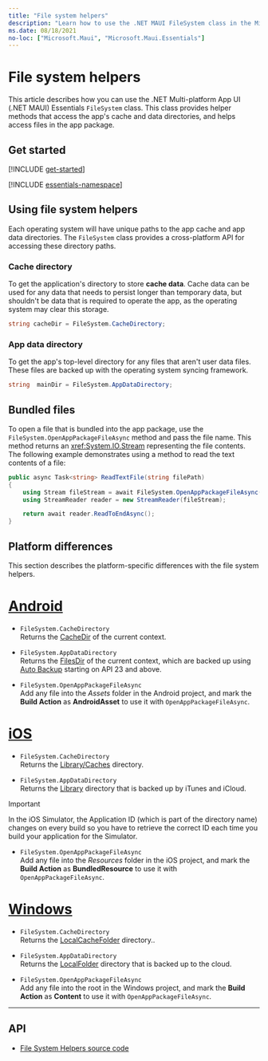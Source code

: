 ```yaml
---
title: "File system helpers"
description: "Learn how to use the .NET MAUI FileSystem class in the Microsoft.Maui.Essentials namespace. This class contains helper methods that access the application's cache and data directories, and helps open files in the app package."
ms.date: 08/18/2021
no-loc: ["Microsoft.Maui", "Microsoft.Maui.Essentials"]
---
```


# File system helpers

This article describes how you can use the .NET Multi-platform App UI (.NET MAUI) Essentials `FileSystem` class. This class provides helper methods that access the app's cache and data directories, and helps access files in the app package.

## Get started

[!INCLUDE [get-started](../includes/get-started.md)]

[!INCLUDE [essentials-namespace](../includes/essentials-namespace.md)]

## Using file system helpers

Each operating system will have unique paths to the app cache and app data directories. The `FileSystem` class provides a cross-platform API for accessing these directory paths.

### Cache directory

To get the application's directory to store **cache data**. Cache data can be used for any data that needs to persist longer than temporary data, but shouldn't be data that is required to operate the app, as the operating system may clear this storage.

```csharp
string cacheDir = FileSystem.CacheDirectory;
```

### App data directory

To get the app's top-level directory for any files that aren't user data files. These files are backed up with the operating system syncing framework.

```csharp
string  mainDir = FileSystem.AppDataDirectory;
```

## Bundled files

To open a file that is bundled into the app package, use the `FileSystem.OpenAppPackageFileAsync` method and pass the file name. This method returns an <xref:System.IO.Stream> representing the file contents. The following example demonstrates using a method to read the text contents of a file:

```csharp
public async Task<string> ReadTextFile(string filePath)
{
    using Stream fileStream = await FileSystem.OpenAppPackageFileAsync(filePath);
    using StreamReader reader = new StreamReader(fileStream);

    return await reader.ReadToEndAsync();
}
```

## Platform differences

This section describes the platform-specific differences with the file system helpers.

<!-- markdownlint-disable MD025 -->
# [Android](#tab/android)

- `FileSystem.CacheDirectory`\
Returns the [CacheDir](https://developer.android.com/reference/android/content/Context.html#getCacheDir) of the current context.

- `FileSystem.AppDataDirectory`\
Returns the [FilesDir](https://developer.android.com/reference/android/content/Context.html#getFilesDir) of the current context, which are backed up using [Auto Backup](https://developer.android.com/guide/topics/data/autobackup.html) starting on API 23 and above.

- `FileSystem.OpenAppPackageFileAsync`\
Add any file into the _Assets_ folder in the Android project, and mark the **Build Action** as **AndroidAsset** to use it with `OpenAppPackageFileAsync`.

# [iOS](#tab/ios)

- `FileSystem.CacheDirectory`\
Returns the [Library/Caches](https://developer.apple.com/library/content/documentation/FileManagement/Conceptual/FileSystemProgrammingGuide/FileSystemOverview/FileSystemOverview.html) directory.

- `FileSystem.AppDataDirectory`\
Returns the [Library](https://developer.apple.com/library/content/documentation/FileManagement/Conceptual/FileSystemProgrammingGuide/FileSystemOverview/FileSystemOverview.html) directory that is backed up by iTunes and iCloud.

> [!IMPORTANT]
> In the iOS Simulator, the Application ID (which is part of the directory name) changes on every build so you have to retrieve the correct ID each time you build your application for the Simulator.

- `FileSystem.OpenAppPackageFileAsync`\
Add any file into the _Resources_ folder in the iOS project, and mark the **Build Action** as **BundledResource** to use it with `OpenAppPackageFileAsync`.

# [Windows](#tab/windows)

- `FileSystem.CacheDirectory`\
Returns the [LocalCacheFolder](/uwp/api/windows.storage.applicationdata.localcachefolder#Windows_Storage_ApplicationData_LocalCacheFolder) directory..

- `FileSystem.AppDataDirectory`\
Returns the [LocalFolder](/uwp/api/windows.storage.applicationdata.localfolder#Windows_Storage_ApplicationData_LocalFolder) directory that is backed up to the cloud.

- `FileSystem.OpenAppPackageFileAsync`\
Add any file into the root in the Windows project, and mark the **Build Action** as **Content** to use it with `OpenAppPackageFileAsync`.

-----
<!-- markdownlint-enable MD025 -->

## API

- [File System Helpers source code](https://github.com/dotnet/maui/tree/main/src/Essentials/src/FileSystem)
<!-- - [File System API documentation](xref:Microsoft.Maui.Essentials.FileSystem)-->
